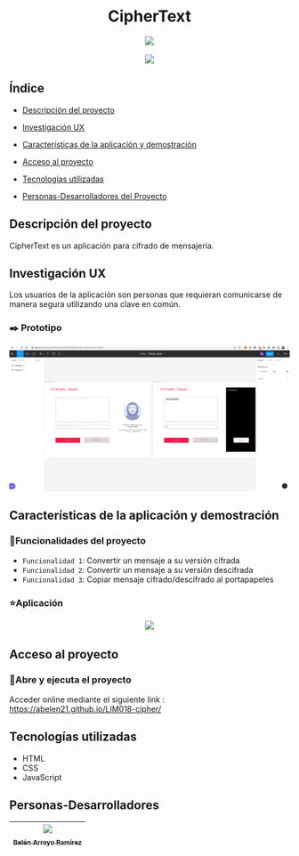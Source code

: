 <h1 align="center"> CipherText </h1>
<p align='center'>
<img src='https://user-images.githubusercontent.com/56883042/170859629-d2577980-f826-4eb6-a1fd-2587bfb2bee6.png' width=115></p> 

<p align="center">
<img src="https://img.shields.io/badge/STATUS-EN%20DESAROLLO-green">
</p>

## Índice

* [Descripción del proyecto](#descripción-del-proyecto)

* [Investigación UX](#investigación-UX)

* [Características de la aplicación y demostración](#Características-de-la-aplicación-y-demostración)

* [Acceso al proyecto](#acceso-al-proyecto)

* [Tecnologías utilizadas](#tecnologías-utilizadas)

* [Personas-Desarrolladores del Proyecto](#personas-desarrolladores)



## Descripción del proyecto

CipherText es un aplicación para cifrado de mensajería. 

## Investigación UX

Los usuarios de la aplicación son personas que requieran comunicarse de manera segura utilizando una clave en común.

### :black_nib: Prototipo

<p align="center">
<img src='src/imagenes/prototipo_figma.PNG'>
</p>

## Características de la aplicación y demostración

### :hammer:Funcionalidades del proyecto

- `Funcionalidad 1`: Convertir un mensaje a su versión cifrada
- `Funcionalidad 2`: Convertir un mensaje a su versión descifrada
- `Funcionalidad 3`: Copiar mensaje cifrado/descifrado al portapapeles

### :star:Aplicación

<p align='center'>
<img src='src/imagenes/CifradoCesar07Junio2022.gif'>
</p>

## Acceso al proyecto

### :checkered_flag:Abre y ejecuta el proyecto

Acceder online mediante el siguiente link : https://abelen21.github.io/LIM018-cipher/

## Tecnologías utilizadas

- HTML
- CSS
- JavaScript

## Personas-Desarrolladores

| [<img src="https://user-images.githubusercontent.com/56883042/170875836-6d007ee7-7833-4c7f-b671-82d09ec6abcc.jpg" width=115><br><sub>Belén Arroyo Ramírez</sub>](https://github.com/Abelen21) |  
| :---: |










